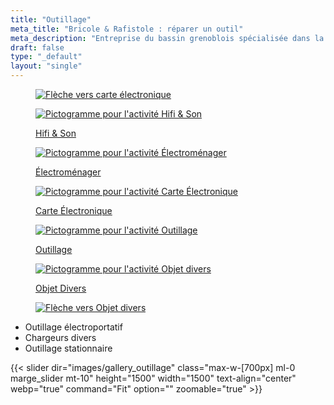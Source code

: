 ```yaml
---
title: "Outillage"
meta_title: "Bricole & Rafistole : réparer un outil"
meta_description: "Entreprise du bassin grenoblois spécialisée dans la réparation d'outillage."
draft: false
type: "_default"
layout: "single"
---
```


<div class="container_picto">
    <a href="../carte_electronique" class="tertiaire">
        <figure>
            <image src="../../picto/fleche_gauche.svg" alt="Flèche vers carte électronique" class="pictos">
        </figure>
    </a>
    <a href="../hifi_son"  class="secondaire">
        <figure>
            <image src="../../picto/picto_hifi_son.svg" alt="Pictogramme pour l'activité Hifi & Son" class="pictos">
            <figcaption>
                <p class="legende">Hifi & Son</p>
            </figcaption>
        </figure>
    </a>
    <a href="../electromenager" class="secondaire">
        <figure>
            <image src="../../picto/picto_electromenager.svg" alt="Pictogramme pour l'activité Électroménager" class="pictos">
            <figcaption>
                <p class="legende">Électroménager</p>
            </figcaption>
        </figure>
    </a>
    <a href="../carte_electronique" class="secondaire">
        <figure>
            <image src="../../picto/picto_carte_electronique.svg" alt="Pictogramme pour l'activité Carte Électronique" class="pictos">
            <figcaption>
                <p class="legende">Carte Électronique</p>
            </figcaption>
        </figure>
    </a>
    <a href="../outillage" class="">
        <figure>
            <image src="../../picto/picto_outillage.svg" alt="Pictogramme pour l'activité Outillage" class="pictos">
            <figcaption>
                <p class="legende principale secondaire">Outillage</p>
            </figcaption>
        </figure>
    </a>
    <a href="../objet_divers" class="secondaire">
        <figure>
            <image src="../../picto/picto_objet_divers.svg" alt="Pictogramme pour l'activité Objet divers" class="pictos">
            <figcaption>
                <p class="legende">Objet Divers</p>
            </figcaption>
        </figure>
    </a>
    <a href="../objet_divers" class="tertiaire">
        <figure>
            <image src="../../picto/fleche_droite.svg" alt="Flèche vers Objet divers" class="pictos">
        </figure>
    </a>
</div>

- Outillage électroportatif
- Chargeurs divers
- Outillage stationnaire

{{< slider dir="images/gallery_outillage" class="max-w-[700px] ml-0 marge_slider mt-10" height="1500" width="1500" text-align="center" webp="true" command="Fit" option="" zoomable="true" >}}
